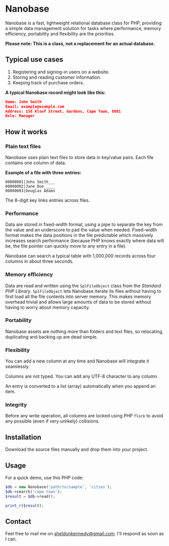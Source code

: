 # Nanobase

Nanobase is a fast, lightweight relational database class for PHP, providing a simple data management solution for tasks where performance, memory efficiency, portability and flexibility are the priorities.

**Please note: This is a class, not a replacement for an actual database.**


Typical use cases
---

1) Registering and signing-in users on a website.
2) Storing and reading customer information.
3) Keeping track of purchase orders.

**A typical Nanobase record might look like this:**

```json
Name: John Smith
Email: example@example.com
Address: 158 Kloof Street, Gardens, Cape Town, 8001
Role: Manager
```


How it works
---

### Plain text files

Nanobase uses plain text files to store data in key/value pairs. Each file contains one column of data.

**Example of a file with three entries:**
```
00000001|John Smith___
00000002|Jane Doe_____
00000003|Douglas Adams
```

The 8-digit key links entries across files.

### Performance

Data are stored in fixed-width format, using a pipe to separate the key from the value and an underscore to pad the value when needed. Fixed-width format makes the data positions in the file predictable which massively increases search performance (because PHP knows exactly where data will be, the file pointer can quickly move to any entry in a file).

Nanobase can search a typical table with 1,000,000 records across four columns in about three seconds.

### Memory efficiency

Data are read and written using the `SplFileObject` class from the *Standard PHP Library*. `SplFileObject` lets Nanobase iterate its files without having to first load all the file contents into server memory. This makes memory overhead trivial and allows large amounts of data to be stored without having to worry about memory capacity.

### Portability

Nanobase assets are nothing more than folders and text files, so relocating, duplicating and backing up are dead simple.

### Flexibility

You can add a new column at any time and Nanobase will integrate it seamlessly.

Columns are not typed. You can add any UTF-8 character to any column.

An entry is converted to a list (array) automatically when you append an item.

### Integrity

Before any write operation, all columns are locked using PHP `flock` to avoid any possible (even if very unlikely) collisions.


Installation
---

Download the source files manually and drop them into your project.


Usage
---

For a quick demo, use this PHP code:

```php
$db = new Nanobase('path/to/sample', 'cities');
$db->search('cape town');
$result = $db->read();

print_r($result);
```


Contact
---

Feel free to mail me on sheldonkennedy@gmail.com. I'll respond as soon as I can.
